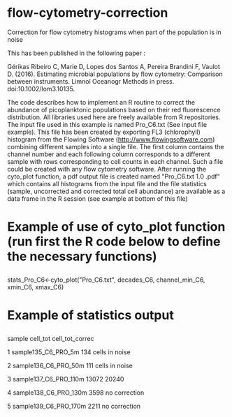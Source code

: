 # flow-cytometry-correction
Correction for flow cytometry histograms when part of the population is in noise

This has been published in the following paper :

Gérikas Ribeiro C, Marie D, Lopes dos Santos A, Pereira Brandini F, Vaulot D. (2016). Estimating microbial populations by flow cytometry: Comparison between instruments. Limnol Oceanogr Methods in press. doi:10.1002/lom3.10135.

The code describes how to implement an R routine to correct the abundance of picoplanktonic populations based on their red fluorescence distribution. All libraries used here are freely available from R repositories. The input file used in this example is named  Pro_C6.txt (See input file example). This file has been created by exporting FL3 (chlorophyll) histogram from the Flowing Software (http://www.flowingsoftware.com) combining different samples into a single file. The first column contains the channel number and each following column corresponds to a different sample with rows corresponding to cell counts in each channel. Such a file could be created with any flow cytometry software.  After running the cyto_plot function, a pdf output file is created named "Pro_C6.txt 1.0 .pdf" which contains all histograms from the input file and the file statistics (sample, uncorrected and corrected total cell abundance) are available as a data frame in the R session (see example at bottom of this file)


# Example of use of cyto_plot function (run first the R code below to define the necessary functions)<p> 
stats_Pro_C6<-cyto_plot("Pro_C6.txt", decades_C6, channel_min_C6, xmin_C6, xmax_C6)

# Example of statistics output<p> 

  sample                  	cell_tot	cell_tot_correc<p> 
1 sample135_C6_PRO_5m     	134  	cells in noise<p> 
2 sample136_C6_PRO_50m    	111  	cells in noise<p> 
3 sample137_C6_PRO_110m   	13072	20240<p> 
4 sample138_C6_PRO_130m   	3598   	no correction<p> 
5 sample139_C6_PRO_170m   	2211   	no correction<p> 
